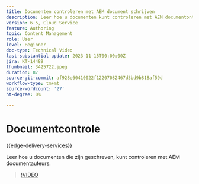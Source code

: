 ```yaml
---
title: Documenten controleren met AEM document schrijven
description: Leer hoe u documenten kunt controleren met AEM documentontwerpen
version: 6.5, Cloud Service
feature: Authoring
topic: Content Management
role: User
level: Beginner
doc-type: Technical Video
last-substantial-update: 2023-11-15T00:00:00Z
jira: KT-14489
thumbnail: 3425722.jpeg
duration: 87
source-git-commit: af928e60410022f12207082467d3bd9b818af59d
workflow-type: tm+mt
source-wordcount: '27'
ht-degree: 0%

---
```



# Documentcontrole

{{edge-delivery-services}}

Leer hoe u documenten die zijn geschreven, kunt controleren met AEM documentauteurs.

>[!VIDEO](https://video.tv.adobe.com/v/3425722/?learn=on)
